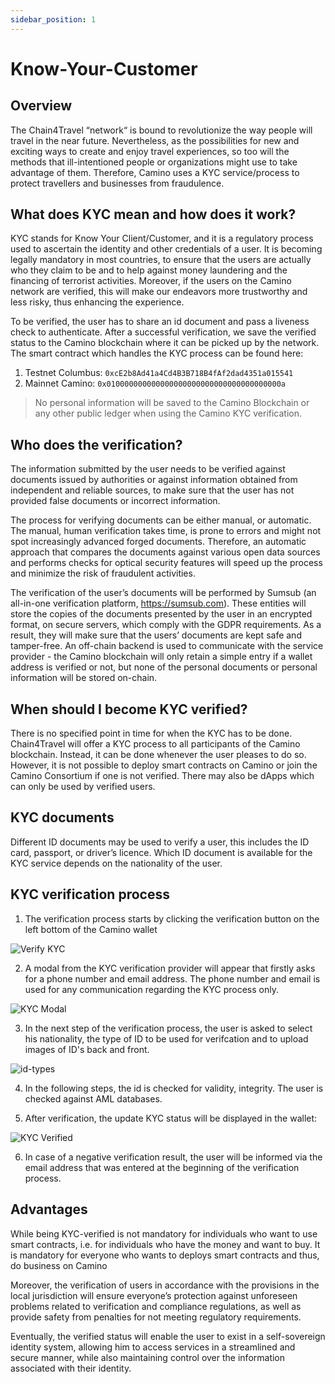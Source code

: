 ```yaml
---
sidebar_position: 1
---
```


# Know-Your-Customer

## Overview

The Chain4Travel “network“ is bound to revolutionize the way people will travel in the near future. Nevertheless, as the possibilities for new and exciting ways to create and enjoy travel experiences, so too will the methods that ill-intentioned people or organizations might use to take advantage of them. Therefore, Camino uses a KYC service/process to protect travellers and businesses from fraudulence.

## What does KYC mean and how does it work?

KYC stands for Know Your Client/Customer, and it is a regulatory process used to ascertain the identity and other credentials of a user. It is becoming legally mandatory in most countries, to ensure that the users are actually who they claim to be and to help against money laundering and the financing of terrorist activities. Moreover, if the users on the Camino network are verified, this will make our endeavors more trustworthy and less risky, thus enhancing the experience.

To be verified, the user has to share an id document and pass a liveness check to authenticate. After a successful verification, we save the verified status to the Camino blockchain where it can be picked up by the network. The smart contract which handles the KYC process can be found here:
 1. Testnet Columbus: `0xcE2b8Ad41a4Cd4B3B718B4fAf2dad4351a015541`
 2. Mainnet Camino: `0x010000000000000000000000000000000000000a`

> No personal information will be saved to the Camino Blockchain or any other public ledger when using the Camino KYC verification.

## Who does the verification?

The information submitted by the user needs to be verified against documents issued by authorities or against information obtained from independent and reliable sources, to make sure that the user has not provided false documents or incorrect information. 

The process for verifying documents can be either manual, or automatic. The manual, human verification takes time, is prone to errors and might not spot increasingly advanced forged documents. Therefore, an automatic approach that compares the documents against various open data sources and performs checks for optical security features will speed up the process and minimize the risk of fraudulent activities. 

The verification of the user’s documents will be performed by Sumsub (an all-in-one verification platform, https://sumsub.com). These entities will store the copies of the documents presented by the user in an encrypted format, on secure servers, which comply with the GDPR requirements. As a result, they will make sure that the users’ documents are kept safe and tamper-free. An off-chain backend is used to communicate with the service provider - the Camino blockchain will only retain a simple entry if a wallet address is verified or not, but none of the personal documents or personal information will be stored on-chain.

## When should I become KYC verified?

There is no specified point in time for when the KYC has to be done. Chain4Travel will offer a KYC process to all participants of the Camino blockchain. Instead, it can be done whenever the user pleases to do so. However, it is not possible to deploy smart contracts on Camino or join the Camino Consortium if one is not verified. There may also be dApps which can only be used by verified users.

## KYC documents

Different ID documents may be used to verify a user, this includes the ID card, passport, or driver’s licence. Which ID document is available for the KYC service depends on the nationality of the user. 

## KYC verification process

1. The verification process starts by clicking the verification button on the left bottom of the Camino wallet
 
![Verify KYC](/img/kyc/verify-kyc.png)

2. A modal from the KYC verification provider will appear that firstly asks for a phone number and email address. The phone number and email is used for any communication regarding the KYC process only.

![KYC Modal](/img/kyc/kyc-modal.png)

3. In the next step of the verification process, the user is asked to select his nationality, the type of ID to be used for verifcation and to upload images of ID's back and front.

![id-types](/img/kyc/id-types.png)

4. In the following steps, the id is checked for validity, integrity. The user is checked against AML databases.

5. After verification, the update KYC status will be displayed in the wallet:

![KYC Verified](/img/kyc/kyc-verified.png)

6. In case of a negative verification result, the user will be informed via the email address that was entered at the beginning of the verification process.

## Advantages

While being KYC-verified is not mandatory for individuals who want to use smart contracts, i.e. for individuals who have the money and want to buy. It is mandatory for everyone who wants to deploys smart contracts and thus, do business on Camino

Moreover, the verification of users in accordance with the provisions in the local jurisdiction will ensure everyone’s protection against unforeseen problems related to verification and compliance regulations, as well as provide safety from penalties for not meeting regulatory requirements.

Eventually, the verified status will enable the user to exist in a self-sovereign identity system, allowing him to access services in a streamlined and secure manner, while also maintaining control over the information associated with their identity.
